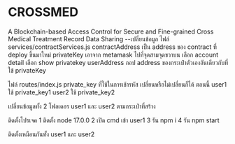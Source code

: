 # CROSSMED
 A Blockchain-based Access Control for Secure and Fine-grained Cross Medical Treatment Record Data Sharing 
--เปลี่ยนข้อมูล
ไฟล์ services/contractServices.js
contractAddress เป็น address ของ contract ที่ deploy ขึ้นมาใหม่
privateKey เอาจาก metamask ไปที่จุดสามจุดขวาบน เลือก account detail เลือก show privatekey
userAddress กอป address ของกระเป๋าตัวเองอันเดียวกับที่ใข้ privateKey

ไฟล์ routes/index.js
private_key ที่ใช้ในการเช้ารหัส เปลี่ยนหรือไม่เปลี่ยนก็ได้
ตอนนี้ user1 ใช้ private_key1 user2 ใช้ private_key2

เปลี่ยนข้อมูลทั้ง 2 โฟลเดอร user1 และ user2 ตามกระเป๋าที่สร้าง

ติดตั้งโปรเจค
1 ติดตั้ง node 17.0.0
2 เปิด cmd เข้า user1 
3 รัน npm i
4 รัน npm start

ติดตั้งเหมือนกันทั้ง user1 และ user2
